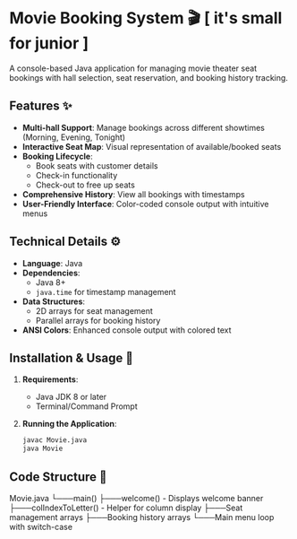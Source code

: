# Movie Booking System 🎬 [ it's small for junior ]

A console-based Java application for managing movie theater seat bookings with hall selection, seat reservation, and booking history tracking.

## Features ✨

- **Multi-hall Support**: Manage bookings across different showtimes (Morning, Evening, Tonight)
- **Interactive Seat Map**: Visual representation of available/booked seats
- **Booking Lifecycle**:
  - Book seats with customer details
  - Check-in functionality
  - Check-out to free up seats
- **Comprehensive History**: View all bookings with timestamps
- **User-Friendly Interface**: Color-coded console output with intuitive menus

## Technical Details ⚙️

- **Language**: Java
- **Dependencies**:
  - Java 8+
  - `java.time` for timestamp management
- **Data Structures**:
  - 2D arrays for seat management
  - Parallel arrays for booking history
- **ANSI Colors**: Enhanced console output with colored text

## Installation & Usage 🚀

1. **Requirements**:
   - Java JDK 8 or later
   - Terminal/Command Prompt

2. **Running the Application**:
   ```bash
   javac Movie.java
   java Movie


## Code Structure 📂
Movie.java
└───main()
    ├───welcome() - Displays welcome banner
    ├───colIndexToLetter() - Helper for column display
    ├───Seat management arrays
    ├───Booking history arrays
    └───Main menu loop with switch-case

